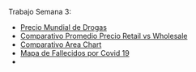 Trabajo Semana 3:

* [Precio Mundial de Drogas](https://public.tableau.com/shared/BQ9YPGJQS?:display_count=n&:origin=viz_share_link)
* [Comparativo Promedio Precio Retail vs Wholesale](https://public.tableau.com/views/comparativo_retail_vs_wholesale/ComparativoRetailvsWholesale?:language=es-ES&publish=yes&:display_count=n&:origin=viz_share_link)
* [Comparativo Area Chart](https://public.tableau.com/views/comparativo_area_chart/ComparativoAreaChart?:language=es-ES&publish=yes&:display_count=n&:origin=viz_share_link)
* [Mapa de Fallecidos por Covid 19](https://public.tableau.com/shared/RWCD3KRT5?:display_count=n&:origin=viz_share_link)
*
